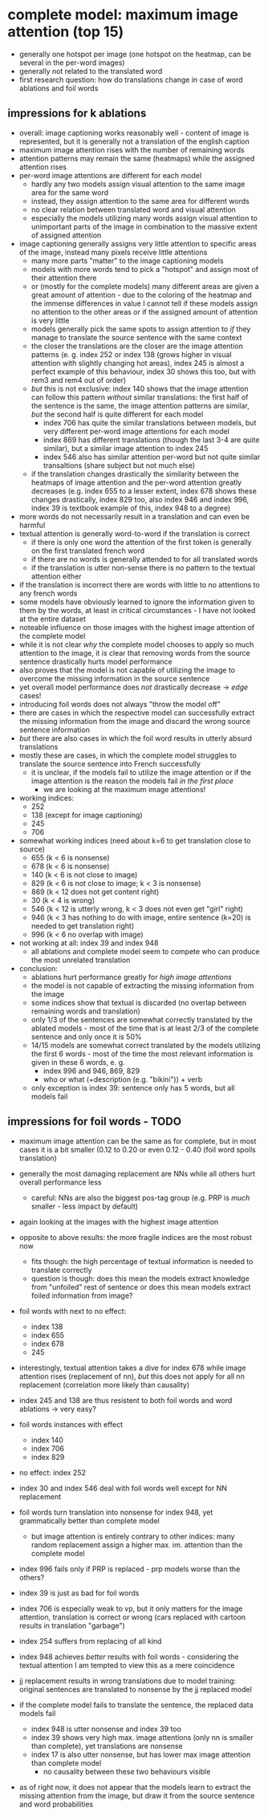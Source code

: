# complete model: maximum image attention (top 15)

* generally one hotspot per image (one hotspot on the heatmap, can be several
  in the per-word images)
* generally not related to the translated word
* first research question: how do translations change in case of word ablations
  and foil words

## impressions for k ablations

* overall: image captioning works reasonably well - content of image is
  represented, but it is generally not a translation of the english caption
* maximum image attention rises with the number of remaining words
* attention patterns may remain the same (heatmaps) while the assigned
  attention rises
* per-word image attentions are different for each model
    * hardly any two models assign visual attention to the same image area for
      the same word
    * instead, they assign attention to the same area for different words
    * no clear relation between translated word and visual attention
    * especially the models utilizing many words assign visual attention to
      unimportant parts of the image in combination to the massive extent of
      assigned attention
* image captioning generally assigns very little attention to specific areas of
  the image, instead many pixels receive little attentions
    * many more parts "matter" to the image captioning models
    * models with more words tend to pick a "hotspot" and assign most of their
      attention there
    * or (mostly for the complete models) many different areas are given
      a great amount of attention - due to the coloring of the heatmap and the
      immense differences in value I cannot tell if these models assign no
      attention to the other areas or if the assigned amount of attention is
      very little
    * models generally pick the same spots to assign attention to *if* they
      manage to translate the source sentence with the same context
    * the closer the translations are the closer are the image attention
      patterns (e. g. index 252 or index 138 (grows higher in visual attention
      with slightly changing hot areas), index 245 is almost a perfect example
      of this behaviour, index 30 shows this too, but with rem3 and rem4 out of
      order)
    * *but* this is not exclusive: index 140 shows that the image attention can
      follow this pattern _without_ similar translations: the first half of the
      sentence is the same, the image attention patterns are similar, *but* the
      second half is quite different for each model
        * index 706 has quite the similar translations between models, but very
          different per-word image attentions for each model
        * index 869 has different translations (though the last 3-4 are quite
          similar), but a similar image attention to index 245
        * index 546 also has similar attention per-word but not quite similar
          transaltions (share subject but not much else)
    * if the translation changes drastically the similarity between the
      heatmaps of image attention and the per-word attention greatly decreases
      (e.g. index 655 to a lesser extent, index 678 shows these changes
      drastically, index 829 too, also index 946 and index 996, index 39 is
      textbook example of this, index 948 to a degree)
* more words do not necessarily result in a translation and can even be harmful
* textual attention is generally word-to-word if the translation is correct
    * if there is only one word the attention of the first <unk> token is
      generally on the first translated french word
    * if there are no words <eos> is generally attended to for all translated
      words
    * if the translation is utter non-sense there is no pattern to the textual
      attention either
* if the translation is incorrect there are words with little to no attentions
  to any french words
* some models have obviously learned to ignore the information given to them by
  the words, at least in critical circumstances - I have not looked at the
  entire dataset
* noteable influence on those images with the highest image attention of the
  complete model
* while it is not clear _why_ the complete model chooses to apply so much
  attention to the image, it *is* clear that removing words from the source
  sentence drastically hurts model performance
* also proves that the model is not capable of utilizing the image to overcome
  the missing information in the source sentence
* yet overall model performance does *not* drastically decrease -> *edge*
  cases!
* introducing foil words does not always "throw the model off"
* there are cases in which the respective model can successfully extract the
  missing information from the image and discard the wrong source sentence
  information
* _but_ there are also cases in which the foil word results in utterly absurd
  translations
* mostly these are cases, in which the complete model struggles to translate
  the source sentence into French successfully
    * it is unclear, if the models fail to utilize the image attention or if
      the image attention is the reason the models fail _in the first place_
      - we are looking at the maximum image attentions!
* working indices:
    * 252
    * 138 (except for image captioning)
    * 245
    * 706
* somewhat working indices (need about k=6 to get translation close to source)
    * 655 (k < 6 is nonsense)
    * 678 (k < 6 is nonsense)
    * 140 (k < 6 is not close to image)
    * 829 (k < 6 is not close to image; k < 3 is nonsense)
    * 869 (k < 12 does not get content right)
    * 30 (k < 4 is wrong)
    * 546 (k < 12 is utterly wrong, k < 3 does not even get "girl" right)
    * 946 (k < 3 has nothing to do with image, entire sentence (k=20) is needed to get
      translation right)
    * 996 (k < 6 no overlap with image)
* not working at all: index 39 and index 948
    * all ablations and complete model seem to compete who can produce the most
      unrelated translation
* conclusion:
    * ablations hurt performance greatly for *high image attentions*
    * the model is not capable of extracting the missing information from the
      image
    * some indices show that textual is discarded (no overlap between remaining
      words and translation)
    * only 1/3 of the sentences are somewhat correctly translated by the
      ablated models - most of the time that is at least 2/3 of the complete sentence
      and only once it is 50%
    * 14/15 models are somewhat correct translated by the models utilizing the
      first 6 words - most of the time the most relevant information is given
      in these 6 words, e. g.
        * index 996 and 946, 869, 829
        * who or what (+description (e.g. "bikini")) + verb
    * only exception is index 39: sentence only has 5 words, but all models
      fail

## impressions for foil words - TODO

* maximum image attention can be the same as for complete, but in most cases it
  is a bit smaller (0.12 to 0.20 or even 0.12 - 0.40 (foil word spoils
  translation)
* generally the most damaging replacement are NNs while all others hurt overall
  performance less
    * careful: NNs are also the biggest pos-tag group (e.g. PRP is *much*
      smaller - less impact by default)
* again looking at the images with the highest image attention
* opposite to above results: the more fragile indices are the most robust now
    * fits though: the high percentage of textual information is needed to
      translate correctly
    * question is though: does this mean the models extract knowledge from
      "unfoiled" rest of sentence or does this mean models extract foiled
      information from image?
* foil words with next to no effect:
    * index 138
    * index 655
    * index 678
    * 245
* interestingly, textual attention takes a dive for index 678 while image
  attention rises (replacement of nn), *but* this does not apply for all nn
  replacement (correlation more likely than causality)
* index 245 and 138 are thus resistent to both foil words and word ablations ->
  very easy?
* foil words instances with effect
    * index 140
    * index 706
    * index 829
* no effect: index 252
* index 30 and index 546 deal with foil words well except for NN replacement
* foil words turn translation into nonsense for index 948, yet grammatically
  better than complete model
    * but image attention is entirely contrary to other indices: many random
      replacement assign a higher max. im. attention than the complete model
* index 996 fails only if PRP is replaced - prp models worse than the others?
* index 39 is just as bad for foil words
* index 706 is especially weak to vp, but it only matters for the image attention,
  translation is correct or wrong (cars replaced with cartoon results in
  translation "garbage")
* index 254 suffers from replacing of all kind
* index 948 achieves *better* results with foil words - considering the textual
  attention I am tempted to view this as a mere coincidence
* jj replacement results in wrong translations due to model training: original
  sentences are translated to nonsense by the jj replaced model
* if the complete model fails to translate the sentence, the replaced data
  models fail
    * index 948 is utter nonsense and index 39 too
    * index 39 shows very high max. image attentions (only nn is smaller than
      complete), yet translations are nonsense
    * index 17 is also utter nonsense, but has lower max image attention than
      complete model 
        * no causality between these two behaviours visible

* as of right now, it does not appear that the models learn to extract the
  missing attention from the image, but draw it from the source sentence and
  word probabilities
